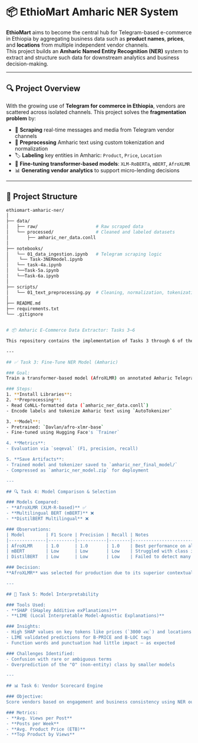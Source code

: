 # 📦 **EthioMart Amharic NER System**

**EthioMart** aims to become the central hub for Telegram-based e-commerce in Ethiopia by aggregating business data such as **product names**, **prices**, and **locations** from multiple independent vendor channels.  
This project builds an **Amharic Named Entity Recognition (NER)** system to extract and structure such data for downstream analytics and business decision-making.

---

## 🔍 **Project Overview**

With the growing use of **Telegram for commerce in Ethiopia**, vendors are scattered across isolated channels. This project solves the **fragmentation problem** by:

- 🔄 **Scraping** real-time messages and media from Telegram vendor channels  
- 🧹 **Preprocessing** Amharic text using custom tokenization and normalization  
- 🏷️ **Labeling** key entities in Amharic: `Product`, `Price`, `Location`  
- 🤖 **Fine-tuning transformer-based models**: `XLM-RoBERTa`, `mBERT`, `AfroXLMR`  
- 📊 **Generating vendor analytics** to support micro-lending decisions  

---

## 📁 **Project Structure**

```bash
ethiomart-amharic-ner/
│
├── data/
│   ├── raw/                      # Raw scraped data
│   └── processed/                # Cleaned and labeled datasets
│       ├── amharic_ner_data.conll
│       
├── notebooks/
│   └── 01_data_ingestion.ipynb   # Telegram scraping logic
│    └── Task-3NERmodel.ipynb
│   └── task-4a.ipynb
│   └──Task-5a.ipynb
│   └──Task-6a.ipynb
│
├── scripts/
│   └── 01_text_preprocessing.py  # Cleaning, normalization, tokenization
│
├── README.md
├── requirements.txt
└── .gitignore


# 📦 Amharic E-Commerce Data Extractor: Tasks 3–6

This repository contains the implementation of Tasks 3 through 6 of the **B5W4 Challenge – Amharic E-Commerce Data Extractor**, which focuses on fine-tuning transformer models for Amharic Named Entity Recognition (NER), comparing models, interpreting predictions, and building a FinTech-ready vendor analytics engine.

---

## ✅ Task 3: Fine-Tune NER Model (Amharic)

### Goal:
Train a transformer-based model (AfroXLMR) on annotated Amharic Telegram data to extract key business entities: **Product**, **Price**, and **Location**.

### Steps:
1. **Install Libraries**:
2. **Preprocessing**:
- Read CoNLL-formatted data (`amharic_ner_data.conll`)
- Encode labels and tokenize Amharic text using `AutoTokenizer`

3. **Model**:
- Pretrained: `Davlan/afro-xlmr-base`
- Fine-tuned using Hugging Face's `Trainer`

4. **Metrics**:
- Evaluation via `seqeval` (F1, precision, recall)

5. **Save Artifacts**:
- Trained model and tokenizer saved to `amharic_ner_final_model/`
- Compressed as `amharic_ner_model.zip` for deployment

---

## 🔍 Task 4: Model Comparison & Selection

### Models Compared:
- **AfroXLMR (XLM-R-based)** ✅
- **Multilingual BERT (mBERT)** ❌
- **DistilBERT Multilingual** ❌

### Observations:
| Model        | F1 Score | Precision | Recall | Notes                                  |
|--------------|----------|-----------|--------|----------------------------------------|
| AfroXLMR     | 1.0      | 1.0       | 1.0    | Best performance on all entity types   |
| mBERT        | Low      | Low       | Low    | Struggled with class imbalance         |
| DistilBERT   | Low      | Low       | Low    | Failed to detect many entities         |

### Decision:
**AfroXLMR** was selected for production due to its superior contextual understanding of Amharic and high classification performance.

---

## 🧠 Task 5: Model Interpretability

### Tools Used:
- **SHAP (SHapley Additive exPlanations)**
- **LIME (Local Interpretable Model-Agnostic Explanations)**

### Insights:
- High SHAP values on key tokens like prices (`3000 ብር`) and locations (`አዲስ አበባ`)
- LIME validated predictions for B-PRICE and B-LOC tags
- Function words and punctuation had little impact — as expected

### Challenges Identified:
- Confusion with rare or ambiguous terms
- Overprediction of the "O" (non-entity) class by smaller models

---

## 📊 Task 6: Vendor Scorecard Engine

### Objective:
Score vendors based on engagement and business consistency using NER outputs + Telegram post metadata.

### Metrics:
- **Avg. Views per Post**
- **Posts per Week**
- **Avg. Product Price (ETB)**
- **Top Product by Views**

